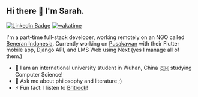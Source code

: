 ## Hi there 👋 I'm Sarah.

[![Linkedin Badge](https://img.shields.io/badge/-Sarah%20Tanujaya-blue?style=flat&logo=Linkedin&logoColor=white&link=https://www.linkedin.com/in/sarahT04/)]([https://www.linkedin.com/in/sarahT04/](https://www.linkedin.com/in/sarahT04/))
[![wakatime](https://wakatime.com/badge/user/3e36885d-d63d-447d-8195-64bc24238a90.svg)](https://wakatime.com/@3e36885d-d63d-447d-8195-64bc24238a90)

I'm a part-time full-stack developer, working remotely on an NGO called [Beneran Indonesia](https://www.instagram.com/beneran.indonesia/). Currently working on [Pusakawan](https://pusakawan.id/) with their Flutter mobile app, Django API, and LMS Web using Next (yes I manage all of them.)

- 🌱 I am an international university student in Wuhan, China 🇨🇳 studying Computer Science!
- 💬 Ask me about philosophy and literature ;)
- ⚡ Fun fact: I listen to [Britrock](https://open.spotify.com/user/leaf3gux5gregmbq5uw4jn9gu?si=509d150a87054b37)!

<!--
**sarahT04/sarahT04** is a ✨ _special_ ✨ repository because its `README.md` (this file) appears on your GitHub profile.

Here are some ideas to get you started:

- 🔭 I’m currently working on ...
- 🌱 I’m currently learning ...
- 👯 I’m looking to collaborate on ...
- 🤔 I’m looking for help with ...
- 💬 Ask me about ...
- 📫 How to reach me: ...
- 😄 Pronouns: ...
- ⚡ Fun fact: ...
-->

